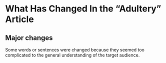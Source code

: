 # What Has Changed In the “Adultery” Article

## Major changes
Some words or sentences were changed because they seemed too complicated to the general understanding of the target audience.